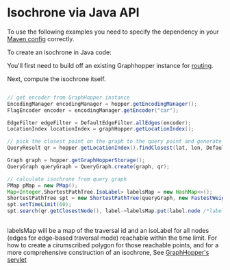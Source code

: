 # Isochrone via Java API

To use the following examples you need to specify the dependency in
your [Maven config](/README.md#maven) correctly.

To create an isochrone in Java code:

You'll first need to build off an existing Graphhopper instance for [routing](/../core/routing.md).

Next, compute the isochrone itself.
```java

// get encoder from GraphHopper instance
EncodingManager encodingManager = hopper.getEncodingManager();
FlagEncoder encoder = encodingManager.getEncoder("car");

EdgeFilter edgeFilter = DefaultEdgeFilter.allEdges(encoder);
LocationIndex locationIndex = graphHopper.getLocationIndex();

// pick the closest point on the graph to the query point and generate a query graph
QueryResult qr = hopper.getLocationIndex().findClosest(lat, lon, DefaultEdgeFilter.allEdges(encoder));

Graph graph = hopper.getGraphHopperStorage();
QueryGraph queryGraph = QueryGraph.create(graph, qr);

// calculate isochrone from query graph
PMap pMap = new PMap();
Map<Integer,ShortestPathTree.IsoLabel> labelsMap = new HashMap<>();
ShortestPathTree spt = new ShortestPathTree(queryGraph, new FastestWeighting(carEncoder, new PMap()), false, TraversalMode.NODE_BASED);
spt.setTimeLimit(60);
spt.search(qr.getClosestNode(), label->labelsMap.put(label.node /*label.edge for edge-based traversal mode*/, label));
 
```
labelsMap will be a map of the traversal id and an isoLabel for all nodes (edges for edge-based traversal mode) reachable within the time limit.
For how to create a cirumscribed polygon for those reachable points,
and for a more comprehensive construction of an isochrone,
See [GraphHopper's servlet](https://github.com/graphhopper/graphhopper/blob/master/web-bundle/src/main/java/com/graphhopper/resources/IsochroneResource.java)
